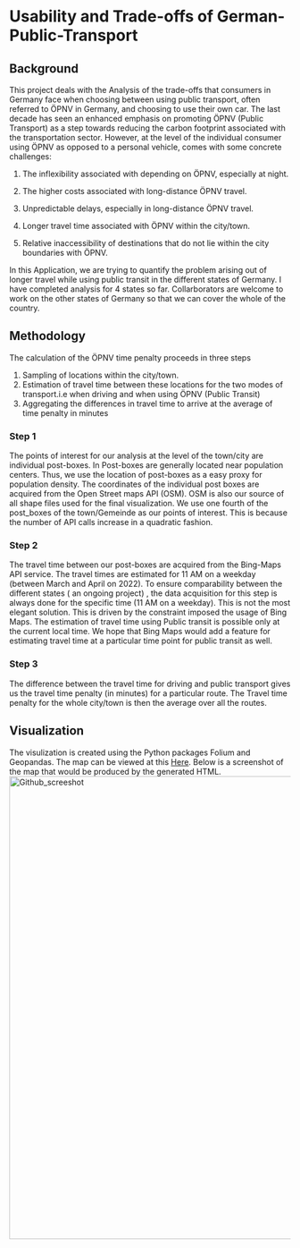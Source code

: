 # Usability and Trade-offs of German-Public-Transport
## Background
This project deals with the Analysis of the trade-offs that consumers in Germany face when choosing between using public transport, often referred to ÖPNV in Germany, and choosing to use their own car.
The last decade has seen an enhanced emphasis on promoting ÖPNV (Public Transport) as a step towards reducing the carbon footprint associated with the transportation sector. However, at the level of the individual consumer using ÖPNV as opposed to a personal vehicle, comes with some concrete challenges:


1. The inflexibility associated with depending on ÖPNV, especially at night.

2. The higher costs associated with long-distance ÖPNV travel.

3. Unpredictable delays, especially in long-distance ÖPNV travel.

4. Longer travel time associated with ÖPNV within the city/town.

5. Relative inaccessibility of destinations that do not lie within the city boundaries with ÖPNV.  

In this Application, we are trying to quantify  the problem arising out of longer travel while using public transit in the different states of Germany. I have completed analysis for 4 states so far. Collarborators are welcome to work on the other states of Germany so that we can cover the whole of the country.




## Methodology

The calculation of the ÖPNV time penalty proceeds in three steps
1. Sampling of locations within the city/town.
2. Estimation of travel time between these locations for the two modes of transport.i.e when driving and when using ÖPNV (Public Transit)
3. Aggregating the  differences in travel time to arrive at the average of time penalty in minutes

### Step 1
The points of interest for our analysis at the level of the town/city are individual post-boxes. In Post-boxes are generally located near population centers. Thus, we use the location of post-boxes as a easy proxy for population density. The coordinates of the individual post boxes are acquired from the Open Street maps API (OSM). OSM is also our source of all shape files used for the final visualization.
We use one fourth of the post_boxes of the town/Gemeinde as our points of interest. This is because the number of API calls increase in a quadratic fashion.

### Step 2
The travel time between our post-boxes are acquired from the Bing-Maps API service. The travel times are estimated for 11 AM on a weekday (between March and April on 2022). To ensure comparability between the different states ( an ongoing project) ,  the data acquisition for this step is always done for the specific time (11 AM on a weekday). This is not the most elegant solution. This is driven by the constraint imposed the usage of Bing Maps. The estimation of travel time using Public transit is possible only at the current local time. We hope that Bing Maps would add a feature for estimating travel time at a particular time point for public transit as well.
### Step 3
The difference between the travel time for driving and public transport gives us the travel time penalty (in minutes) for a particular route. The Travel time penalty for the whole city/town is then the average over all the routes.

## Visualization
The visulization is created using the Python packages Folium and Geopandas.
The map can be viewed at this [Here](https://sites.google.com/view/ipss2022-kangkan/applications).
Below is a screenshot of the map that would be produced by the generated HTML.
<img width="828" alt="Github_screeshot" src="https://user-images.githubusercontent.com/10926018/176172245-09391daa-3a4b-4463-a969-0eda50c8cfc4.png">

